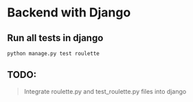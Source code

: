 # Backend with Django

## Run all tests in django
``` bash
python manage.py test roulette
```

## TODO: 
> Integrate roulette.py and test_roulette.py files into django